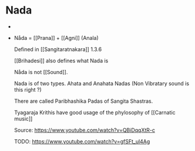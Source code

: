 # Nada
-
- Nåda = [[Prana]] + [[Agni]] (Anala)
  
  Defined in [[Sangitaratnakara]] 1.3.6
  
  [[Brihadesi]] also defines what Nada is
  
  Nåda is not [[Sound]].
  
  Nada is of two types. Ahata and Anahata Nadas (Non Vibratary sound is this right ?)
  
  There are called Paribhashika Padas of Sangita Shastras.
  
  Tyagaraja Krithis have good usage of the phylosophy of [[Carnatic music]]
  
  Source: https://www.youtube.com/watch?v=QBiDqqXtR-c
  
  TODO: https://www.youtube.com/watch?v=gfSFt_ul4Ag